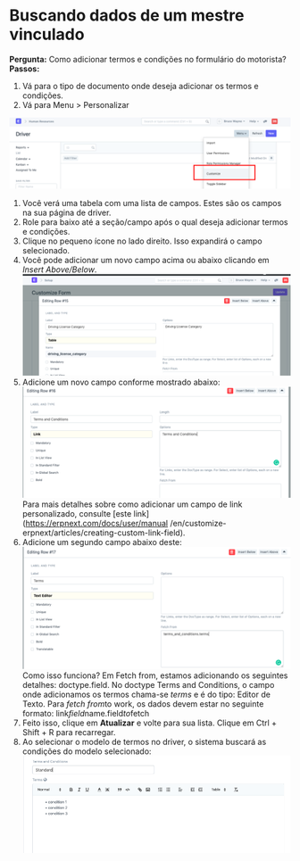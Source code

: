 # Buscando dados de um mestre vinculado


**Pergunta:** Como adicionar termos e condições no formulário do motorista?
**Passos:**
1. Vá para o tipo de documento onde deseja adicionar os termos e condições.
2. Vá para Menu > Personalizar

![](/files/c6WTMJQ.png)
1. Você verá uma tabela com uma lista de campos. Estes são os campos na sua página de driver.
2. Role para baixo até a seção/campo após o qual deseja adicionar termos e condições.
3. Clique no pequeno ícone no lado direito. Isso expandirá o campo selecionado.
4. Você pode adicionar um novo campo acima ou abaixo clicando em *Insert Above/Below*.![](/files/AsJWH8L.png)
5. Adicione um novo campo conforme mostrado abaixo:![](/files/YGEuBrn.png)Para mais detalhes sobre como adicionar um campo de link personalizado, consulte [este link](https://erpnext.com/docs/user/manual /en/customize-erpnext/articles/creating-custom-link-field).
6. Adicione um segundo campo abaixo deste:![](/files/LoWglZL.png)Como isso funciona? Em Fetch from, estamos adicionando os seguintes detalhes: doctype.field. No doctype Terms and Conditions, o campo onde adicionamos os termos chama-se *terms* e é do tipo: Editor de Texto. Para *fetch from*to work, os dados devem estar no seguinte formato: link*field*name.field*to*fetch
7. Feito isso, clique em **Atualizar** e volte para sua lista. Clique em Ctrl + Shift + R para recarregar.
8. Ao selecionar o modelo de termos no driver, o sistema buscará as condições do modelo selecionado:![](/files/b7hVL7Y.png)
